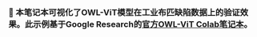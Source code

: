### 💫 本笔记本可视化了OWL-ViT模型在工业布匹缺陷数据上的验证效果。此示例基于Google Research的[官方OWL-ViT Colab笔记本](https://colab.research.google.com/github/google-research/scenic/blob/main/scenic/projects/owl_vit/notebooks/OWL_ViT_minimal_example.ipynb)。

